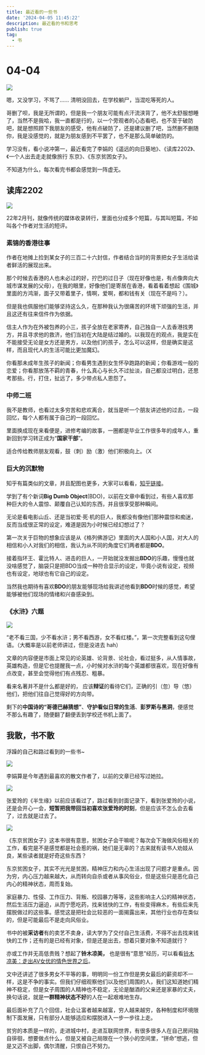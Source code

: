 ```yaml
---
title: 最近看的一些书
date: '2024-04-05 11:45:22'
description: 最近看的书和思考
publish: true
tag:
  - 书
---
```

# 04-04
![](../../images/ed46f00ac29465c2a1e8ddd15da7ee48.jpeg)



嗯，又没学习，不骂了...... 清明没回去，在学校躺尸，当混吃等死的人。



哥删了呗，我是无所谓的，但是我一个朋友可能有点汗流浃背了，他不太舒服想睡了，当然不是我哈，我一直都是行的，以一个旁观者的心态看吧，也不至于破防吧，就是想照顾下我朋友的感受，他有点破防了，还是建议删了吧，当然删不删随你，我是没感觉的，就是为朋友感到不平罢了，也不是那么简单破防的。





学习没有，看小说冲第一，最近看完了李娟的《遥远的向日葵地》、《读库2202》、《一个人出去走走就像旅行 东京》、《东京贫困女子》。

不知道为什么，每次看完书都会感觉到一阵虚无。

## 读库2202
![](../../images/d7d9b94f98e47e7037cf3ab69e834bfe.png)

22年2月刊，就像传统的媒体收录转行，里面也分成多个短篇，与其叫短篇，不如叫各个作者对生活的短评。

### 素锦的香港往事
作者在地摊上捡到某女子的三百二十六封信，作者结合当时的背景把女子生活给读者鲜活的展现出来。



那个时候去香港的人也未必过的好，拧巴的过日子（现在好像也是，有点像奔向大城市谋发展的父母），在我的眼里，好像他们是寄居在香港，看着看着想起《围城》里面的方鸿渐，面子又带着里子，情啊，爱啊，都和钱有关（现在不是吗？）。



但是我也佩服他们能够坚持这么久，在那种我认为很痛苦的环境下顽强的生活，并且这还有往来信件作为依据。



信主人作为在外被包养的小三，孩子全放在老家寄养，自己独自一人去香港找男方，并且寻求他的救济，他们当初在大陆是结过婚的。以我现在的观点，我是实在不能接受无论是女方还是男方，以及他们的孩子，怎么可以这样，但是确实是这样，而且现代人的生活可能比更加魔幻。



你看那未成年生孩子的新闻；你看男生遇到女生怀孕跑路的新闻；你看游戏一般的恋爱；你看那放荡不羁的青春，什么真心与长久不过扯淡，自己都没过明白，还思考那些。行，打住，扯远了，多少带点私人恩怨了。



### 中师二班
我不是教师，也看过太多穷苦和悲欢离合，就当是听一个朋友讲述他的过去，一段回忆，每个人都有属于自己的一段回忆。



里面换成现在来看便是，进修考编的故事，一圈都是毕业工作很多年的成年人，重新回到学习转正成为“**国家干部**”。



适合传给教师朋友观看，鼓（刺）励（激）他们积极向上。（X

### 巨大的沉默物
知乎有篇类似的文章，并且配图也更多，大家可以看看，[知乎链接](https://zhuanlan.zhihu.com/p/439607547)。



学到了有个新词**Big Dumb Object**(BDO)，以前在文章中看到过，有些人喜欢那种巨大的令人震惊、颠覆自己认知的东西，并且很享受那种瞬间。



无论是看电影山丘、还是当初爱·死·机的巨人，我都没有像他们那种震惊和痴迷，反而当成很正常的设定，难道是因为小时候已经幻想过了？



第一次关于巨物的想象应该是从《格列佛游记》里面的大人国和小人国，对大人的相信和小人对我们的相信，我认为从不同的角度它们两者都是**BDO**。



接着指环王、霍比特人、进击的巨人，一开始就没发掘出**BDO**的乐趣，慢慢也就没啥感觉了，脑袋只是把BDO当成一种符合显示的设定，毕竟小说有设定，视频也有设定，地球也有它自己的设定。



当然我也期待有喜欢**BDO**的朋友能够现场给我讲述他看到**BDO**时候的感觉，希望能够被他们现场的情绪和兴奋感染到。

### 《水浒》六题
![](../../images/42b67f9854890c31d819e2b27b7e795d.png)

“老不看三国，少不看水浒；男不看西游，女不看红楼。”，第一次完整看到这句俚语。（大概率是以前老师讲过，但是没进去 hah）



文章的内容便是市面上常见的论英雄、论背景、论社会，看过挺多，从人情事故，英雄构造，但是它也提醒我一点，小时候对水浒的每个英雄都很喜欢，现在好像有点改变，甚至会觉得他们有点残忍、粗暴。



看来名著并不是什么都是好的， 应该**辩证**的看待它们，正确的引（忽）导（悠）他们，把他们往自己觉得好的方向带。



剩下的**中国诗的“哥德巴赫猜想”**、**守护看似日常的生活**、**彭罗斯与黑洞**，便感觉不那么有趣了，随便翻了翻便丢到学校还书机上面了。





## 我散，书不散
浮躁的自己和路过看到的一些书~



![](../../images/f5f95f524afa413b6d25c570bafa5a5d.png)



李娟算是今年遇到最喜欢的散文作者了，以前的文章已经写过她拉。



![](../../images/8569686e2ba6ab69bf01eae7656023e2.png)



张爱玲的《半生缘》以前应该看过了，路过看到封面记录下，看到张爱玲的小说，还是会开心一会，**短暂把我带回当初喜欢张爱玲的时刻**，但是应该不怎么会去看了，过去就是过去了。



![](../../images/e407df27e809e8597468004faccc68bf.png)



《东京贫困女子》这本书很有意思，贫困女子会干嘛呢？每次会下海做风俗相关的工作，看完是不是感觉都是社会惹的祸，她们是无辜的？古来就有读书人劝妓从良，某些读者就是好奇这些东西？



东京贫困女子，其实不光光是贫困，精神压力和内心生活出现了问题才是重点。因为穷，内心压力越来越大，从而转向自杀或者从事风俗业，但是这些只是恶化自己内心的精神状态，周而复始。



家庭暴力、性侵、工作压力、背叛、校园暴力等等，这些影响主人公的精神状态，然后生活压力逼迫，从而宁愿吃药，找来钱快的工作，有些变得麻木，有些后来先摆脱做过的这些事。感觉这是把社会比较恶的一面揭露出来，其他行业也存在类似的，但是可能最后不是走向风俗业。



书中的被**采访者**有的卖艺不卖身，读大学为了交付自己生活费，不得不出去找来钱快的工作；还有的是已经有对象，但是还是出去，想着只要对象不知道就行？



亦或工作并无高低贵贱？想起了**铃木凉美，** 也是很有“意思”经历，可以看看[铃木凉美：走出AV女优的情色世界之后](https://zhuanlan.zhihu.com/p/585423926)。



文中还讲述了很多男女不平等的事，明明同一份工作但是男女最后的薪资却不一样，这是不争的事实。但我们仔细观察他们以及他们周围的人，我们这知道她们精神不稳定，但是女子周围的人精神也不稳定，无论是酗酒的父亲还是家暴的丈夫，换句话说，就是**一群精神状态不好**的人在一起艰难地生存。



最后面补充了几个回信，社会让富者越来越富，穷人越来越穷，各种制度和环境限制下面发展，只有部分人能够适应和摆脱进入一步一步往上走。



贫穷的本质是一样的，走进城中村，走进互联网世界，有很多很多人在自己房间独自徘徊，想要做点什么，但是又被自己局限在一个狭小的空间里，“拼命”想逃，但是又迈不出脚，偶尔清醒，只恨自己不努力。

